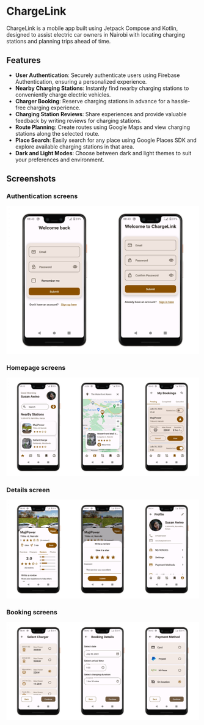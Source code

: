 # ChargeLink
ChargeLink is a mobile app built using Jetpack Compose and Kotlin, designed to assist electric car owners in Nairobi with locating charging stations and planning trips ahead of time.

## Features
  - **User Authentication**: Securely authenticate users using Firebase Authentication, ensuring a personalized experience.
  - **Nearby Charging Stations**: Instantly find nearby charging stations to conveniently charge electric vehicles.
  - **Charger Booking**: Reserve charging stations in advance for a hassle-free charging experience.
  - **Charging Station Reviews**: Share experiences and provide valuable feedback by writing reviews for charging stations.
  - **Route Planning**: Create routes using Google Maps and view charging stations along the selected route.
  - **Place Search**: Easily search for any place using Google Places SDK and explore available charging stations in that area.
  - **Dark and Light Modes**: Choose between dark and light themes to suit your preferences and environment.

## Screenshots
### Authentication screens
![](screenshots/combine_images.jpg)

### Homepage screens
![](screenshots/combine_images_1.jpg)

### Details screen
![](screenshots/combine_images_2.jpg)

### Booking screens
![](screenshots/combine_images_3.jpg)

